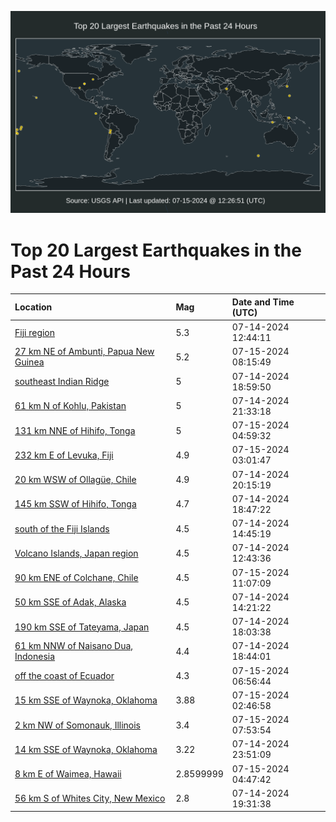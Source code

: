 ![Map](./map.png)

# Top 20 Largest Earthquakes in the Past 24 Hours

| Location | Mag | Date and Time (UTC) |
|:---|:---|:---|
| [Fiji region](https://earthquake.usgs.gov/earthquakes/eventpage/us7000mz76) | 5.3 | 07-14-2024 12:44:11 |
| [27 km NE of Ambunti, Papua New Guinea](https://earthquake.usgs.gov/earthquakes/eventpage/us7000mzax) | 5.2 | 07-15-2024 08:15:49 |
| [southeast Indian Ridge](https://earthquake.usgs.gov/earthquakes/eventpage/us7000mz8e) | 5 | 07-14-2024 18:59:50 |
| [61 km N of Kohlu, Pakistan](https://earthquake.usgs.gov/earthquakes/eventpage/us7000mz90) | 5 | 07-14-2024 21:33:18 |
| [131 km NNE of Hihifo, Tonga](https://earthquake.usgs.gov/earthquakes/eventpage/us7000mzae) | 5 | 07-15-2024 04:59:32 |
| [232 km E of Levuka, Fiji](https://earthquake.usgs.gov/earthquakes/eventpage/us7000mz9t) | 4.9 | 07-15-2024 03:01:47 |
| [20 km WSW of Ollagüe, Chile](https://earthquake.usgs.gov/earthquakes/eventpage/us7000mz8u) | 4.9 | 07-14-2024 20:15:19 |
| [145 km SSW of Hihifo, Tonga](https://earthquake.usgs.gov/earthquakes/eventpage/us7000mz8d) | 4.7 | 07-14-2024 18:47:22 |
| [south of the Fiji Islands](https://earthquake.usgs.gov/earthquakes/eventpage/us7000mz7f) | 4.5 | 07-14-2024 14:45:19 |
| [Volcano Islands, Japan region](https://earthquake.usgs.gov/earthquakes/eventpage/us7000mz77) | 4.5 | 07-14-2024 12:43:36 |
| [90 km ENE of Colchane, Chile](https://earthquake.usgs.gov/earthquakes/eventpage/us7000mzbd) | 4.5 | 07-15-2024 11:07:09 |
| [50 km SSE of Adak, Alaska](https://earthquake.usgs.gov/earthquakes/eventpage/us7000mz7a) | 4.5 | 07-14-2024 14:21:22 |
| [190 km SSE of Tateyama, Japan](https://earthquake.usgs.gov/earthquakes/eventpage/us7000mz88) | 4.5 | 07-14-2024 18:03:38 |
| [61 km NNW of Naisano Dua, Indonesia](https://earthquake.usgs.gov/earthquakes/eventpage/us7000mz8c) | 4.4 | 07-14-2024 18:44:01 |
| [off the coast of Ecuador](https://earthquake.usgs.gov/earthquakes/eventpage/us7000mzat) | 4.3 | 07-15-2024 06:56:44 |
| [15 km SSE of Waynoka, Oklahoma](https://earthquake.usgs.gov/earthquakes/eventpage/ok2024nuic) | 3.88 | 07-15-2024 02:46:58 |
| [2 km NW of Somonauk, Illinois](https://earthquake.usgs.gov/earthquakes/eventpage/us7000mzav) | 3.4 | 07-15-2024 07:53:54 |
| [14 km SSE of Waynoka, Oklahoma](https://earthquake.usgs.gov/earthquakes/eventpage/ok2024nuch) | 3.22 | 07-14-2024 23:51:09 |
| [8 km E of Waimea, Hawaii](https://earthquake.usgs.gov/earthquakes/eventpage/hv74334437) | 2.8599999 | 07-15-2024 04:47:42 |
| [56 km S of Whites City, New Mexico](https://earthquake.usgs.gov/earthquakes/eventpage/tx2024nttu) | 2.8 | 07-14-2024 19:31:38 |
